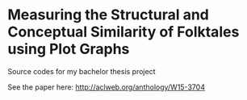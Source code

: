 # Measuring the Structural and Conceptual Similarity of Folktales using Plot Graphs

Source codes for  my bachelor thesis project

See the paper here: http://aclweb.org/anthology/W15-3704
